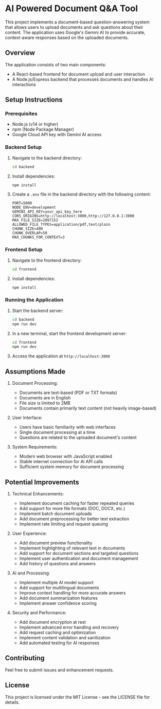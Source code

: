 # AI Powered Document Q&A Tool

This project implements a document-based question-answering system that allows users to upload documents and ask questions about their content. The application uses Google's Gemini AI to provide accurate, context-aware responses based on the uploaded documents.

## Overview

The application consists of two main components:
- A React-based frontend for document upload and user interaction
- A Node.js/Express backend that processes documents and handles AI interactions

## Setup Instructions

### Prerequisites
- Node.js (v14 or higher)
- npm (Node Package Manager)
- Google Cloud API key with Gemini AI access

### Backend Setup
1. Navigate to the backend directory:
   ```bash
   cd backend
   ```

2. Install dependencies:
   ```bash
   npm install
   ```

3. Create a `.env` file in the backend directory with the following content:
   ```
   PORT=5000
   NODE_ENV=development
   GEMINI_API_KEY=your_api_key_here
   CORS_ORIGINS=http://localhost:3000,http://127.0.0.1:3000
   MAX_FILE_SIZE=2097152
   ALLOWED_FILE_TYPES=application/pdf,text/plain
   CHUNK_SIZE=400
   CHUNK_OVERLAP=50
   MAX_CHUNKS_FOR_CONTEXT=3
   ```

### Frontend Setup
1. Navigate to the frontend directory:
   ```bash
   cd frontend
   ```

2. Install dependencies:
   ```bash
   npm install
   ```

### Running the Application

1. Start the backend server:
   ```bash
   cd backend
   npm run dev
   ```

2. In a new terminal, start the frontend development server:
   ```bash
   cd frontend
   npm run dev
   ```

3. Access the application at `http://localhost:3000`

## Assumptions Made

1. Document Processing:
   - Documents are text-based (PDF or TXT formats)
   - Documents are in English
   - File size is limited to 2MB
   - Documents contain primarily text content (not heavily image-based)

2. User Interface:
   - Users have basic familiarity with web interfaces
   - Single document processing at a time
   - Questions are related to the uploaded document's content

3. System Requirements:
   - Modern web browser with JavaScript enabled
   - Stable internet connection for AI API calls
   - Sufficient system memory for document processing

## Potential Improvements

1. Technical Enhancements:
   - Implement document caching for faster repeated queries
   - Add support for more file formats (DOC, DOCX, etc.)
   - Implement batch document uploads
   - Add document preprocessing for better text extraction
   - Implement rate limiting and request queuing

2. User Experience:
   - Add document preview functionality
   - Implement highlighting of relevant text in documents
   - Add support for document sections and targeted questions
   - Implement user authentication and document management
   - Add history of questions and answers

3. AI and Processing:
   - Implement multiple AI model support
   - Add support for multilingual documents
   - Improve context handling for more accurate answers
   - Add document summarization features
   - Implement answer confidence scoring

4. Security and Performance:
   - Add document encryption at rest
   - Implement advanced error handling and recovery
   - Add request caching and optimization
   - Implement content validation and sanitization
   - Add automated testing for AI responses

## Contributing

Feel free to submit issues and enhancement requests.

## License

This project is licensed under the MIT License - see the LICENSE file for details.